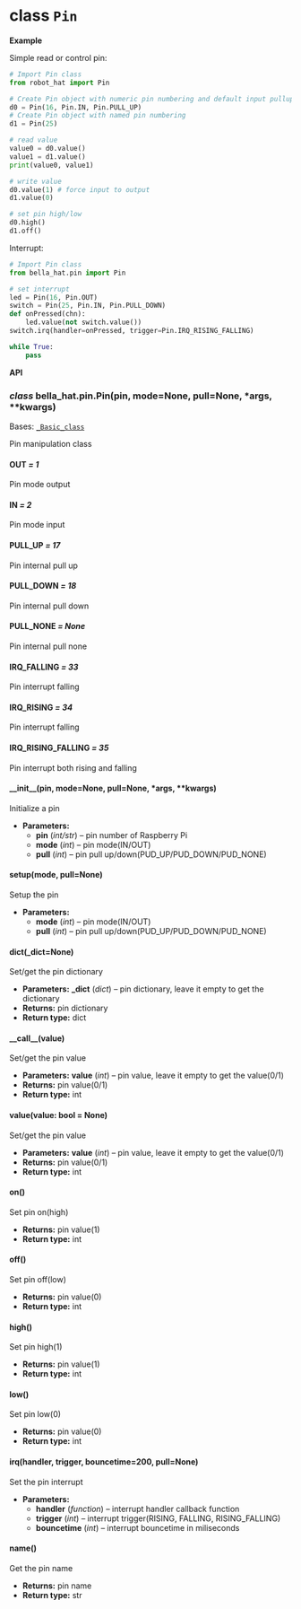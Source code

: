 # class `Pin`

**Example**

Simple read or control pin:

```python
# Import Pin class
from robot_hat import Pin

# Create Pin object with numeric pin numbering and default input pullup enabled
d0 = Pin(16, Pin.IN, Pin.PULL_UP)
# Create Pin object with named pin numbering
d1 = Pin(25)

# read value
value0 = d0.value()
value1 = d1.value()
print(value0, value1)

# write value
d0.value(1) # force input to output
d1.value(0)

# set pin high/low
d0.high()
d1.off()
```

Interrupt:

```python
# Import Pin class
from bella_hat.pin import Pin

# set interrupt
led = Pin(16, Pin.OUT)
switch = Pin(25, Pin.IN, Pin.PULL_DOWN)
def onPressed(chn):
    led.value(not switch.value())
switch.irq(handler=onPressed, trigger=Pin.IRQ_RISING_FALLING)

while True:
    pass
```

**API**

### *class* bella_hat.pin.Pin(pin, mode=None, pull=None, \*args, \*\*kwargs)

Bases: [`_Basic_class`](api_basic_class.md#bella_hat.basic._Basic_class)

Pin manipulation class

#### OUT *= 1*

Pin mode output

#### IN *= 2*

Pin mode input

#### PULL_UP *= 17*

Pin internal pull up

#### PULL_DOWN *= 18*

Pin internal pull down

#### PULL_NONE *= None*

Pin internal pull none

#### IRQ_FALLING *= 33*

Pin interrupt falling

#### IRQ_RISING *= 34*

Pin interrupt falling

#### IRQ_RISING_FALLING *= 35*

Pin interrupt both rising and falling

#### \_\_init_\_(pin, mode=None, pull=None, \*args, \*\*kwargs)

Initialize a pin

* **Parameters:**
  * **pin** (*int/str*) – pin number of Raspberry Pi
  * **mode** (*int*) – pin mode(IN/OUT)
  * **pull** (*int*) – pin pull up/down(PUD_UP/PUD_DOWN/PUD_NONE)

#### setup(mode, pull=None)

Setup the pin

* **Parameters:**
  * **mode** (*int*) – pin mode(IN/OUT)
  * **pull** (*int*) – pin pull up/down(PUD_UP/PUD_DOWN/PUD_NONE)

#### dict(\_dict=None)

Set/get the pin dictionary

* **Parameters:**
  **\_dict** (*dict*) – pin dictionary, leave it empty to get the dictionary
* **Returns:**
  pin dictionary
* **Return type:**
  dict

#### \_\_call_\_(value)

Set/get the pin value

* **Parameters:**
  **value** (*int*) – pin value, leave it empty to get the value(0/1)
* **Returns:**
  pin value(0/1)
* **Return type:**
  int

#### value(value: bool = None)

Set/get the pin value

* **Parameters:**
  **value** (*int*) – pin value, leave it empty to get the value(0/1)
* **Returns:**
  pin value(0/1)
* **Return type:**
  int

#### on()

Set pin on(high)

* **Returns:**
  pin value(1)
* **Return type:**
  int

#### off()

Set pin off(low)

* **Returns:**
  pin value(0)
* **Return type:**
  int

#### high()

Set pin high(1)

* **Returns:**
  pin value(1)
* **Return type:**
  int

#### low()

Set pin low(0)

* **Returns:**
  pin value(0)
* **Return type:**
  int

#### irq(handler, trigger, bouncetime=200, pull=None)

Set the pin interrupt

* **Parameters:**
  * **handler** (*function*) – interrupt handler callback function
  * **trigger** (*int*) – interrupt trigger(RISING, FALLING, RISING_FALLING)
  * **bouncetime** (*int*) – interrupt bouncetime in miliseconds

#### name()

Get the pin name

* **Returns:**
  pin name
* **Return type:**
  str
